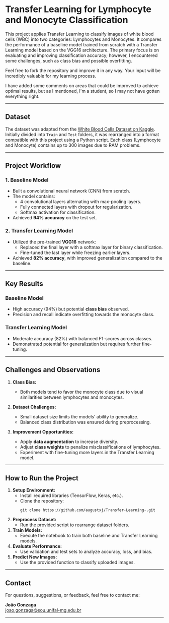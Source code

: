 # **Transfer Learning for Lymphocyte and Monocyte Classification**

This project applies Transfer Learning to classify images of white blood cells (WBC) into two categories: Lymphocytes and Monocytes. It compares the performance of a baseline model trained from scratch with a Transfer Learning model based on the VGG16 architecture. The primary focus is on evaluating and improving classification accuracy; however, I encountered some challenges, such as class bias and possible overfitting.

Feel free to fork the repository and improve it in any way. Your input will be incredibly valuable for my learning process.

I have added some comments on areas that could be improved to achieve optimal results, but as I mentioned, I'm a student, so I may not have gotten everything right.

---

## **Dataset**

The dataset was adapted from the [White Blood Cells Dataset on Kaggle](https://www.kaggle.com/datasets/masoudnickparvar/white-blood-cells-dataset?select=Train). Initially divided into `Train` and `Test` folders, it was rearranged into a format compatible with this project using a Python script. Each class (Lymphocyte and Monocyte) contains up to 300 images due to RAM problems.

---

## **Project Workflow**

### **1. Baseline Model**
- Built a convolutional neural network (CNN) from scratch.
- The model contains:
  - 4 convolutional layers alternating with max-pooling layers.
  - Fully connected layers with dropout for regularization.
  - Softmax activation for classification.
- Achieved **94% accuracy** on the test set.

### **2. Transfer Learning Model**
- Utilized the pre-trained **VGG16** network:
  - Replaced the final layer with a softmax layer for binary classification.
  - Fine-tuned the last layer while freezing earlier layers.
- Achieved **82% accuracy**, with improved generalization compared to the baseline.

---

## **Key Results**

### **Baseline Model**
- High accuracy (94%) but potential **class bias** observed.
- Precision and recall indicate overfitting towards the monocyte class.

### **Transfer Learning Model**
- Moderate accuracy (82%) with balanced F1-scores across classes.
- Demonstrated potential for generalization but requires further fine-tuning.

---

## **Challenges and Observations**

1. **Class Bias:**
   - Both models tend to favor the monocyte class due to visual similarities between lymphocytes and monocytes.
   
2. **Dataset Challenges:**
   - Small dataset size limits the models' ability to generalize.
   - Balanced class distribution was ensured during preprocessing.

3. **Improvement Opportunities:**
   - Apply **data augmentation** to increase diversity.
   - Adjust **class weights** to penalize misclassifications of lymphocytes.
   - Experiment with fine-tuning more layers in the Transfer Learning model.

---

## **How to Run the Project**

1. **Setup Environment:**
   - Install required libraries (TensorFlow, Keras, etc.).
   - Clone the repository:
     ```
     git clone https://github.com/augustxj/Transfer-Learning-.git
     ```
2. **Preprocess Dataset:**
   - Run the provided script to rearrange dataset folders.
3. **Train Models:**
   - Execute the notebook to train both baseline and Transfer Learning models.
4. **Evaluate Performance:**
   - Use validation and test sets to analyze accuracy, loss, and bias.
5. **Predict New Images:**
   - Use the provided function to classify uploaded images.

---

## **Contact**

For questions, suggestions, or feedback, feel free to contact me:

**João Gonzaga**  
joao.gonzaga@sou.unifal-mg.edu.br

---

